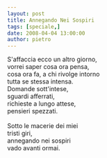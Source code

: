 ```yaml
---
layout: post
title: Annegando Nei Sospiri
tags: [speciale,]
date: 2008-04-04 13:00:00
author: pietro
---
```

S'affaccia ecco un altro giorno,<br/>vorrei saper cosa ora pensa,<br/>cosa ora fa, a chi rivolge intorno<br/>tutta se stessa intensa.<br/>Domande sott'intese,<br/>sguardi afferrati,<br/>richieste a lungo attese,<br/>pensieri spezzati.<br/><br/>Sotto le macerie dei miei<br/>tristi giri,<br/>annegando nei sospiri<br/>vado avanti ormai.
